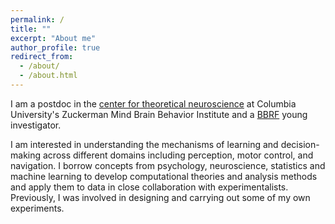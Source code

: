 ```yaml
---
permalink: /
title: ""
excerpt: "About me"
author_profile: true
redirect_from:
  - /about/
  - /about.html
---
```


I am a postdoc in the [center for theoretical neuroscience](https://ctn.zuckermaninstitute.columbia.edu/) at Columbia University's Zuckerman Mind Brain Behavior Institute and a [BBRF](https://bbrfoundation.org/) young investigator.

I am interested in understanding the mechanisms of learning and decision-making across different domains including perception, motor control, and navigation. I borrow concepts from psychology, neuroscience, statistics and machine learning to develop computational theories and analysis methods and apply them to data in close collaboration with experimentalists. Previously, I was involved in designing and carrying out some of my own experiments. 
